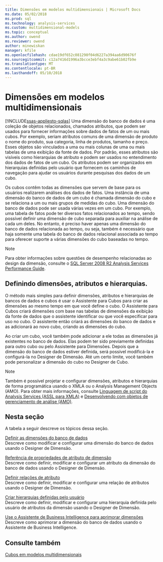 ```yaml
---
title: Dimensões em modelos multidimensionais | Microsoft Docs
ms.date: 05/02/2018
ms.prod: sql
ms.technology: analysis-services
ms.custom: multidimensional-models
ms.topic: conceptual
ms.author: owend
ms.reviewer: owend
author: minewiskan
manager: kfile
ms.openlocfilehash: cdae19df652c081290f04d6227a394aa6d90676f
ms.sourcegitcommit: c12a7416d1996a3bcce3ebf4a3c9abe61b02fb9e
ms.translationtype: MT
ms.contentlocale: pt-BR
ms.lasthandoff: 05/10/2018
---
```

# <a name="dimensions-in-multidimensional-models"></a>Dimensões em modelos multidimensionais
[!INCLUDE[ssas-appliesto-sqlas](../../includes/ssas-appliesto-sqlas.md)]
  Uma dimensão do banco de dados é uma coleção de objetos relacionados, chamados atributos, que podem ser usados para fornecer informações sobre dados de fatos de um ou mais cubos. Por exemplo, seriam atributos comuns de uma dimensão de produto o nome do produto, sua categoria, linha de produtos, tamanho e preço. Esses objetos são vinculados a uma ou mais colunas de uma ou mais tabelas de uma exibição da fonte de dados. Por padrão, esses atributos são visíveis como hierarquias de atributo e podem ser usados no entendimento dos dados de fatos de um cubo. Os atributos podem ser organizados em hierarquias definidas pelo usuário que fornecem os caminhos de navegação para ajudar os usuários durante pesquisas dos dados de um cubo.  
  
 Os cubos contêm todas as dimensões que servem de base para os usuários realizarem análises dos dados de fatos. Uma instância de uma dimensão do banco de dados de um cubo é chamada dimensão do cubo e se relaciona a um ou mais grupos de medidas do cubo. Uma dimensão do banco de dados pode ser usada várias vezes em um cubo. Por exemplo, uma tabela de fatos pode ter diversos fatos relacionados ao tempo, sendo possível definir uma dimensão de cubo separada para auxiliar na análise de cada um deles. No entanto, é preciso haver apenas uma dimensão do banco de dados relacionada ao tempo, ou seja, também é necessário que haja somente uma tabela do banco de dados relacional associada ao tempo para oferecer suporte a várias dimensões do cubo baseadas no tempo.  
  
> [!NOTE]  
>  Para obter informações sobre questões de desempenho relacionadas ao design da dimensão, consulte o [SQL Server 2008 R2 Analysis Services Performance Guide](http://go.microsoft.com/fwlink/?LinkId=306717).  
  
## <a name="defining-dimensions-attributes-and-hierarchies"></a>Definindo dimensões, atributos e hierarquias.  
 O método mais simples para definir dimensões, atributos e hierarquias de bancos de dados e cubos é usar o Assistente para Cubos para criar as dimensões ao mesmo tempo em que você define o cubo. O Assistente para Cubos criará dimensões com base nas tabelas de dimensões da exibição da fonte de dados que o assistente identificar ou que você especificar para uso no cubo. O assistente então criará as dimensões do banco de dados e as adicionará ao novo cubo, criando as dimensões do cubo.  
  
 Ao criar um cubo, você também pode adicionar a ele todas as dimensões já existentes no banco de dados. Elas podem ter sido previamente definidas para outro cubo ou pelo Assistente para Dimensões. Depois que a dimensão do banco de dados estiver definida, será possível modificá-la e configurá-la no Designer de Dimensão. Até um certo limite, você também pode personalizar a dimensão do cubo no Designer de Cubo.  
  
> [!NOTE]  
>  Também é possível projetar e configurar dimensões, atributos e hierarquias de forma programática usando o XMLA ou o Analysis Management Objects (AMO). Para obter mais informações, consulte [Linguagem de script do Analysis Services &#40;ASSL para XMLA&#41;](../../analysis-services/scripting/analysis-services-scripting-language-assl-for-xmla.md) e [Desenvolvendo com objetos de gerenciamento de análise &#40;AMO&#41;](../../analysis-services/multidimensional-models/analysis-management-objects/developing-with-analysis-management-objects-amo.md).  
  
## <a name="in-this-section"></a>Nesta seção  
 A tabela a seguir descreve os tópicos dessa seção.  
  
 [Definir as dimensões do banco de dados](../../analysis-services/multidimensional-models/define-database-dimensions.md)  
 Descreve como modificar e configurar uma dimensão do banco de dados usando o Designer de Dimensão.  
  
 [Referência de propriedades de atributo de dimensão](../../analysis-services/multidimensional-models/dimension-attribute-properties-reference.md)  
 Descreve como definir, modificar e configurar um atributo da dimensão do banco de dados usando o Designer de Dimensão.  
  
 [Definir relações de atributo](../../analysis-services/multidimensional-models/attribute-relationships-define.md)  
 Descreve como definir, modificar e configurar uma relação de atributos usando o Designer de Dimensão.  
  
 [Criar hierarquias definidas pelo usuário](../../analysis-services/multidimensional-models/user-defined-hierarchies-create.md)  
 Descreve como definir, modificar e configurar uma hierarquia definida pelo usuário de atributos da dimensão usando o Designer de Dimensão.  
  
 [Use o Assistente de Business Intelligence para aprimorar dimensões](http://msdn.microsoft.com/library/12d995d1-75ca-4890-bf4b-a2656910b8d0)  
 Descreve como aprimorar a dimensão do banco de dados usando o Assistente de Business Intelligence.  
  
## <a name="see-also"></a>Consulte também  
 [Cubos em modelos multidimensionais](../../analysis-services/multidimensional-models/cubes-in-multidimensional-models.md)  
  
  
